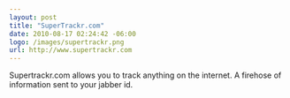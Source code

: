 ```yaml
--- 
layout: post
title: "SuperTrackr.com"
date: 2010-08-17 02:24:42 -06:00
logo: /images/supertrackr.png
url: http://www.supertrackr.com
--- 
```

Supertrackr.com allows you to track anything on the internet. A firehose of information sent to your jabber id. 

